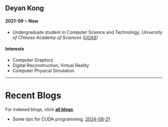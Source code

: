      
## Deyan Kong

#### 2021-09 ~ Now
 - Undergraduate student in Computer Science and Technology, *University of Chinese Academy of Sciences ([UCAS](http://www.ucas.ac.cn))*

#### Interests
 - Computer Graphics
 - Digital Reconstruction, Virtual Reality
 - Computer Physical Simulation

* * *

# Recent Blogs

For indexed blogs, click **[all blogs](./blogs/blog_index.md)**.

 - Some tips for CUDA programming. [2024-08-21](./blogs/blog2024/CUDA_tips.md)
